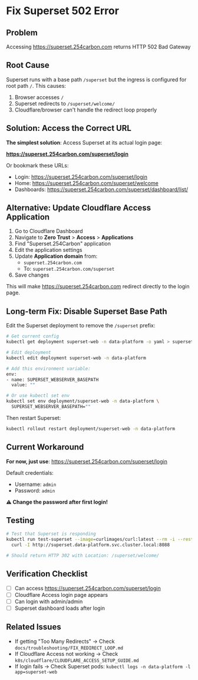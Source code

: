 # Fix Superset 502 Error

## Problem

Accessing https://superset.254carbon.com returns HTTP 502 Bad Gateway

## Root Cause

Superset runs with a base path `/superset` but the ingress is configured for root path `/`. This causes:
1. Browser accesses `/`
2. Superset redirects to `/superset/welcome/`
3. Cloudflare/browser can't handle the redirect loop properly

## Solution: Access the Correct URL

**The simplest solution**: Access Superset at its actual login page:

**https://superset.254carbon.com/superset/login**

Or bookmark these URLs:
- Login: https://superset.254carbon.com/superset/login
- Home: https://superset.254carbon.com/superset/welcome
- Dashboards: https://superset.254carbon.com/superset/dashboard/list/

## Alternative: Update Cloudflare Access Application

1. Go to Cloudflare Dashboard
2. Navigate to **Zero Trust** > **Access** > **Applications**
3. Find "Superset.254Carbon" application
4. Edit the application settings
5. Update **Application domain** from:
   - `superset.254carbon.com` 
   - To: `superset.254carbon.com/superset`
6. Save changes

This will make https://superset.254carbon.com redirect directly to the login page.

## Long-term Fix: Disable Superset Base Path

Edit the Superset deployment to remove the `/superset` prefix:

```bash
# Get current config
kubectl get deployment superset-web -n data-platform -o yaml > superset-backup.yaml

# Edit deployment
kubectl edit deployment superset-web -n data-platform

# Add this environment variable:
env:
- name: SUPERSET_WEBSERVER_BASEPATH
  value: ""

# Or use kubectl set env
kubectl set env deployment/superset-web -n data-platform \
  SUPERSET_WEBSERVER_BASEPATH=""
```

Then restart Superset:
```bash
kubectl rollout restart deployment/superset-web -n data-platform
```

## Current Workaround

**For now, just use**: https://superset.254carbon.com/superset/login

Default credentials:
- Username: `admin`
- Password: `admin`

**⚠️ Change the password after first login!**

## Testing

```bash
# Test that Superset is responding
kubectl run test-superset --image=curlimages/curl:latest --rm -i --restart=Never -- \
  curl -I http://superset.data-platform.svc.cluster.local:8088

# Should return HTTP 302 with Location: /superset/welcome/
```

## Verification Checklist

- [ ] Can access https://superset.254carbon.com/superset/login
- [ ] Cloudflare Access login page appears
- [ ] Can login with admin/admin
- [ ] Superset dashboard loads after login

## Related Issues

- If getting "Too Many Redirects" → Check `docs/troubleshooting/FIX_REDIRECT_LOOP.md`
- If Cloudflare Access not working → Check `k8s/cloudflare/CLOUDFLARE_ACCESS_SETUP_GUIDE.md`
- If login fails → Check Superset pods: `kubectl logs -n data-platform -l app=superset-web`







